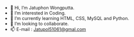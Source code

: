 - 👋 Hi, I’m Jatuphon Wongputta.
- 👀 I’m interested in Coding.
- 🌱 I’m currently learning HTML, CSS, MySQL and Python.
- 💞️ I’m looking to collaborate.
- 📫 E-mail : Jatupol51061@gmal.com
